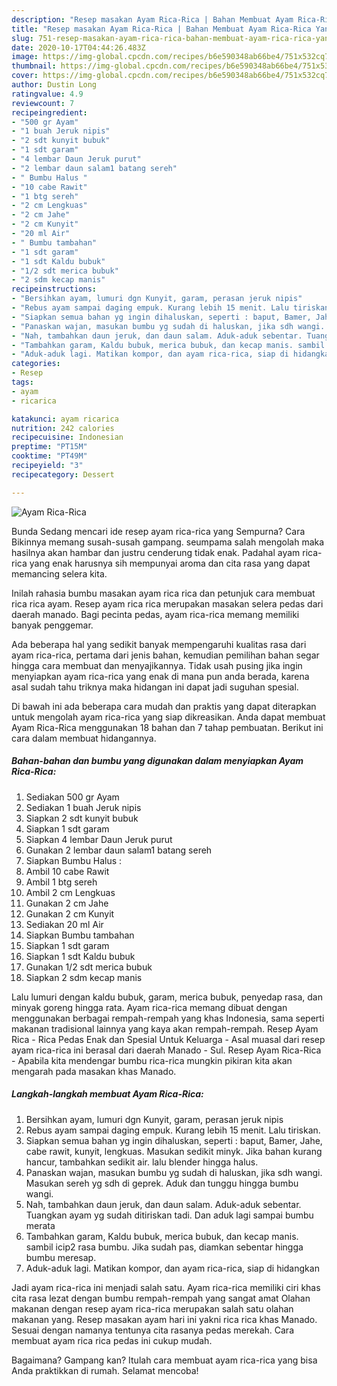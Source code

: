 ```yaml
---
description: "Resep masakan Ayam Rica-Rica | Bahan Membuat Ayam Rica-Rica Yang Enak Dan Mudah"
title: "Resep masakan Ayam Rica-Rica | Bahan Membuat Ayam Rica-Rica Yang Enak Dan Mudah"
slug: 751-resep-masakan-ayam-rica-rica-bahan-membuat-ayam-rica-rica-yang-enak-dan-mudah
date: 2020-10-17T04:44:26.483Z
image: https://img-global.cpcdn.com/recipes/b6e590348ab66be4/751x532cq70/ayam-rica-rica-foto-resep-utama.jpg
thumbnail: https://img-global.cpcdn.com/recipes/b6e590348ab66be4/751x532cq70/ayam-rica-rica-foto-resep-utama.jpg
cover: https://img-global.cpcdn.com/recipes/b6e590348ab66be4/751x532cq70/ayam-rica-rica-foto-resep-utama.jpg
author: Dustin Long
ratingvalue: 4.9
reviewcount: 7
recipeingredient:
- "500 gr Ayam"
- "1 buah Jeruk nipis"
- "2 sdt kunyit bubuk"
- "1 sdt garam"
- "4 lembar Daun Jeruk purut"
- "2 lembar daun salam1 batang sereh"
- " Bumbu Halus "
- "10 cabe Rawit"
- "1 btg sereh"
- "2 cm Lengkuas"
- "2 cm Jahe"
- "2 cm Kunyit"
- "20 ml Air"
- " Bumbu tambahan"
- "1 sdt garam"
- "1 sdt Kaldu bubuk"
- "1/2 sdt merica bubuk"
- "2 sdm kecap manis"
recipeinstructions:
- "Bersihkan ayam, lumuri dgn Kunyit, garam, perasan jeruk nipis"
- "Rebus ayam sampai daging empuk. Kurang lebih 15 menit. Lalu tiriskan."
- "Siapkan semua bahan yg ingin dihaluskan, seperti : baput, Bamer, Jahe, cabe rawit, kunyit, lengkuas. Masukan sedikit minyk. Jika bahan kurang hancur, tambahkan sedikit air. lalu blender hingga halus."
- "Panaskan wajan, masukan bumbu yg sudah di haluskan, jika sdh wangi. Masukan sereh yg sdh di geprek. Aduk dan tunggu hingga bumbu wangi."
- "Nah, tambahkan daun jeruk, dan daun salam. Aduk-aduk sebentar. Tuangkan ayam yg sudah ditiriskan tadi. Dan aduk lagi sampai bumbu merata"
- "Tambahkan garam, Kaldu bubuk, merica bubuk, dan kecap manis. sambil icip2 rasa bumbu. Jika sudah pas, diamkan sebentar hingga bumbu meresap."
- "Aduk-aduk lagi. Matikan kompor, dan ayam rica-rica, siap di hidangkan"
categories:
- Resep
tags:
- ayam
- ricarica

katakunci: ayam ricarica 
nutrition: 242 calories
recipecuisine: Indonesian
preptime: "PT15M"
cooktime: "PT49M"
recipeyield: "3"
recipecategory: Dessert

---
```



![Ayam Rica-Rica](https://img-global.cpcdn.com/recipes/b6e590348ab66be4/751x532cq70/ayam-rica-rica-foto-resep-utama.jpg)

Bunda Sedang mencari ide resep ayam rica-rica yang Sempurna? Cara Bikinnya memang susah-susah gampang. seumpama salah mengolah maka hasilnya akan hambar dan justru cenderung tidak enak. Padahal ayam rica-rica yang enak harusnya sih mempunyai aroma dan cita rasa yang dapat memancing selera kita.

Inilah rahasia bumbu masakan ayam rica rica dan petunjuk cara membuat rica rica ayam. Resep ayam rica rica merupakan masakan selera pedas dari daerah manado. Bagi pecinta pedas, ayam rica-rica memang memiliki banyak penggemar.

Ada beberapa hal yang sedikit banyak mempengaruhi kualitas rasa dari ayam rica-rica, pertama dari jenis bahan, kemudian pemilihan bahan segar hingga cara membuat dan menyajikannya. Tidak usah pusing jika ingin menyiapkan ayam rica-rica yang enak di mana pun anda berada, karena asal sudah tahu triknya maka hidangan ini dapat jadi suguhan spesial.


Di bawah ini ada beberapa cara mudah dan praktis yang dapat diterapkan untuk mengolah ayam rica-rica yang siap dikreasikan. Anda dapat membuat Ayam Rica-Rica menggunakan 18 bahan dan 7 tahap pembuatan. Berikut ini cara dalam membuat hidangannya.

<!--inarticleads1-->

##### Bahan-bahan dan bumbu yang digunakan dalam menyiapkan Ayam Rica-Rica:

1. Sediakan 500 gr Ayam
1. Sediakan 1 buah Jeruk nipis
1. Siapkan 2 sdt kunyit bubuk
1. Siapkan 1 sdt garam
1. Siapkan 4 lembar Daun Jeruk purut
1. Gunakan 2 lembar daun salam1 batang sereh
1. Siapkan  Bumbu Halus :
1. Ambil 10 cabe Rawit
1. Ambil 1 btg sereh
1. Ambil 2 cm Lengkuas
1. Gunakan 2 cm Jahe
1. Gunakan 2 cm Kunyit
1. Sediakan 20 ml Air
1. Siapkan  Bumbu tambahan
1. Siapkan 1 sdt garam
1. Siapkan 1 sdt Kaldu bubuk
1. Gunakan 1/2 sdt merica bubuk
1. Siapkan 2 sdm kecap manis


Lalu lumuri dengan kaldu bubuk, garam, merica bubuk, penyedap rasa, dan minyak goreng hingga rata. Ayam rica-rica memang dibuat dengan menggunakan berbagai rempah-rempah yang khas Indonesia, sama seperti makanan tradisional lainnya yang kaya akan rempah-rempah. Resep Ayam Rica - Rica Pedas Enak dan Spesial Untuk Keluarga - Asal muasal dari resep ayam rica-rica ini berasal dari daerah Manado - Sul. Resep Ayam Rica-Rica - Apabila kita mendengar bumbu rica-rica mungkin pikiran kita akan mengarah pada masakan khas Manado. 

<!--inarticleads2-->

##### Langkah-langkah membuat Ayam Rica-Rica:

1. Bersihkan ayam, lumuri dgn Kunyit, garam, perasan jeruk nipis
1. Rebus ayam sampai daging empuk. Kurang lebih 15 menit. Lalu tiriskan.
1. Siapkan semua bahan yg ingin dihaluskan, seperti : baput, Bamer, Jahe, cabe rawit, kunyit, lengkuas. Masukan sedikit minyk. Jika bahan kurang hancur, tambahkan sedikit air. lalu blender hingga halus.
1. Panaskan wajan, masukan bumbu yg sudah di haluskan, jika sdh wangi. Masukan sereh yg sdh di geprek. Aduk dan tunggu hingga bumbu wangi.
1. Nah, tambahkan daun jeruk, dan daun salam. Aduk-aduk sebentar. Tuangkan ayam yg sudah ditiriskan tadi. Dan aduk lagi sampai bumbu merata
1. Tambahkan garam, Kaldu bubuk, merica bubuk, dan kecap manis. sambil icip2 rasa bumbu. Jika sudah pas, diamkan sebentar hingga bumbu meresap.
1. Aduk-aduk lagi. Matikan kompor, dan ayam rica-rica, siap di hidangkan


Jadi ayam rica-rica ini menjadi salah satu. Ayam rica-rica memiliki ciri khas cita rasa lezat dengan bumbu rempah-rempah yang sangat amat Olahan makanan dengan resep ayam rica-rica merupakan salah satu olahan makanan yang. Resep masakan ayam hari ini yakni rica rica khas Manado. Sesuai dengan namanya tentunya cita rasanya pedas merekah. Cara membuat ayam rica rica pedas ini cukup mudah. 

Bagaimana? Gampang kan? Itulah cara membuat ayam rica-rica yang bisa Anda praktikkan di rumah. Selamat mencoba!
